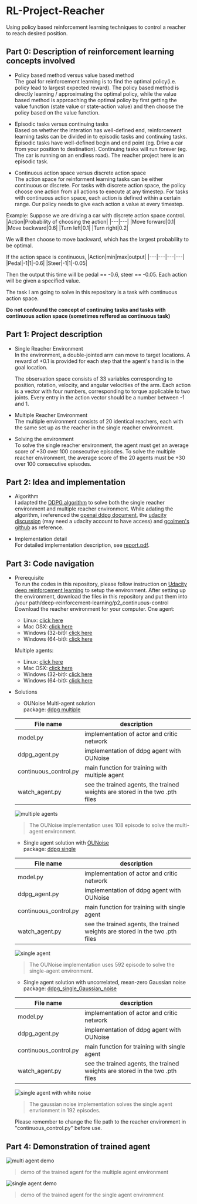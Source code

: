 # RL-Project-Reacher
Using policy based reinforcement learning techniques to control a reacher to reach desired position.
## Part 0: Description of reinforcement learning concepts involved                                                                                         
   - Policy based method versus value based method                                                                                                                                  
   The goal for reinforcement learning is to find the optimal policy(i.e. policy lead to largest expected reward). The policy based method is directly learning / approximating the optimal policy, while the value based method is approaching the optimal policy by first getting the value function (state value or state-action value) and then choose the policy based on the value function. 
   
   - Episodic tasks versus continuing tasks                                                                                                     
   Based on whether the interation has well-defined end, reinforcement learning tasks can be divided in to episodic tasks and continuing tasks. Episodic tasks have well-defined begin and end point (eg. Drive a car from your position to destination). Continuing tasks will run forever (eg. The car is running on an endless road). The reacher project here is an episodic task.                                                                                                                                              
   
   - Continuous action space versus discrete action space                                                                                  
   The action space for reinforment learning tasks can be either continuous or discrete. For tasks with discrete action space, the policy choose one action from all actions to execute at any timestep. For tasks with continuous action space, each action is defined within a certain range. Our policy needs to give each action a value at every timestep.
   
   Example:
   Suppose we are driving a car with discrete action space control.
   |Action|Probability of choosing the action|
   |---|---|
   |Move forward|0.1|
   |Move backward|0.6|
   |Turn left|0.1|
   |Turn right|0.2|
   
   We will then choose to move backward, which has the largest probability to be optimal.
   
   If the action space is continuous,
   |Action|min|max|output|
   |---|---|---|---|
   |Pedal|-1|1|-0.6|
   |Steer|-1|1|-0.05|
   
   Then the output this time will be pedal == -0.6, steer == -0.05. Each action will be given a specified value.
   
   The task I am going to solve in this repository is a task with continuous action space.
   
   **Do not confound the concept of continuing tasks and tasks with continuous action space (sometimes reffered as continuous task)**

## Part 1: Project description
   - Single Reacher Environment                                                                                                             
   In the environment, a double-jointed arm can move to target locations. A reward of +0.1 is provided for each step that the agent's hand is in the goal location. 
   
      The observation space consists of 33 variables corresponding to position, rotation, velocity, and angular velocities of the arm. Each action is a vector with four numbers, corresponding to torque applicable to two joints. Every entry in the action vector should be a number between -1 and 1.
   
   - Multiple Reacher Environment                                                                                         
   The multiple environment consists of 20 identical reachers, each with the same set up as the reacher in the single reacher environment.
   
   - Solving the environment                                                                                                                   
   To solve the single reacher environment, the agent must get an average score of +30 over 100 consecutive episodes.
   To solve the multiple reacher environment, the average score of the 20 agents must be +30 over 100 consecutive episodes.
   
## Part 2: Idea and implementation
   - Algorithm                                                                                                                                                      
   I adapted the [DDPG algorithm](https://arxiv.org/pdf/1509.02971.pdf) to solve both the single reacher environment and multiple reacher environment. 
   While adating the algorithm, i referenced the [openai ddpg document](https://spinningup.openai.com/en/latest/algorithms/ddpg.html), the [udacity discussion](https://knowledge.udacity.com/questions/98687) (may need a udacity account to have access) and [gcolmen's github](https://github.com/gcolmen/actor-critic-ddpg) as reference.
   
   - Implementation detail                                                                                                               
   For detailed implementation description, see [report.pdf](https://github.com/CenturyLiu/RL-Project-Reacher/blob/master/report.pdf).
   
## Part 3: Code navigation
   - Prerequisite                                                                                                             
     To run the codes in this repository, please follow instruction on [Udacity deep reinforcement learning](https://github.com/udacity/deep-reinforcement-learning) to setup the environment.
     After setting up the environment, download the files in this repository and put them into /your path/deep-reinforcement-learning/p2_continuous-control
     Download the reacher environment for your computer.
     One agent:
        - Linux: [click here](https://s3-us-west-1.amazonaws.com/udacity-drlnd/P2/Reacher/one_agent/Reacher_Linux.zip)
        - Mac OSX: [click here](https://s3-us-west-1.amazonaws.com/udacity-drlnd/P2/Reacher/one_agent/Reacher.app.zip)
        - Windows (32-bit): [click here](https://s3-us-west-1.amazonaws.com/udacity-drlnd/P2/Reacher/one_agent/Reacher_Windows_x86.zip)
        - Windows (64-bit): [click here](https://s3-us-west-1.amazonaws.com/udacity-drlnd/P2/Reacher/one_agent/Reacher_Windows_x86_64.zip)
        
     Multiple agents:
        - Linux: [click here](https://s3-us-west-1.amazonaws.com/udacity-drlnd/P2/Reacher/Reacher_Linux.zip)
        - Mac OSX: [click here](https://s3-us-west-1.amazonaws.com/udacity-drlnd/P2/Reacher/Reacher.app.zip)
        - Windows (32-bit): [click here](https://s3-us-west-1.amazonaws.com/udacity-drlnd/P2/Reacher/Reacher_Windows_x86.zip)
        - Windows (64-bit): [click here](https://s3-us-west-1.amazonaws.com/udacity-drlnd/P2/Reacher/Reacher_Windows_x86_64.zip)
        
   - Solutions
      - OUNoise Multi-agent solution                                                                                                                    
      package: [ddpg multiple](https://github.com/CenturyLiu/RL-Project-Reacher/tree/master/ddpg_multiple) 
      
      |File name|description|
      |---|---|
      |model.py|implementation of actor and critic network|
      |ddpg_agent.py|implementation of ddpg agent with OUNoise|
      |continuous_control.py|main function for training with multiple agent|
      |watch_agent.py|see the trained agents, the trained weights are stored in the two .pth files|
      
      ![multiple agents](https://github.com/CenturyLiu/RL-Project-Reacher/blob/master/plots%20and%20demo/multi_OU_108.png)
      > The OUNoise implementation uses 108 episode to solve the multi-agent environment.
      
      - Single agent solution with [OUNoise](https://en.wikipedia.org/wiki/Ornstein%E2%80%93Uhlenbeck_process)                          
      package: [ddpg single](https://github.com/CenturyLiu/RL-Project-Reacher/tree/master/ddpg_single_3)
        
      |File name|description|
      |---|---|
      |model.py|implementation of actor and critic network|
      |ddpg_agent.py|implementation of ddpg agent with OUNoise|
      |continuous_control.py|main function for training with single agent|
      |watch_agent.py|see the trained agents, the trained weights are stored in the two .pth files|
      
      ![single agent](https://github.com/CenturyLiu/RL-Project-Reacher/blob/master/plots%20and%20demo/single_OU_592.png)
      > The OUNoise implementation uses 592 episode to solve the single-agent environment.
      
      - Single agent solution with uncorrelated, mean-zero Gaussian noise                                            
      package: [ddpg_single_Gaussian_noise](https://github.com/CenturyLiu/RL-Project-Reacher/tree/master/ddpg_single_normal_distribution_noise_2)
      
      |File name|description|
      |---|---|
      |model.py|implementation of actor and critic network|
      |ddpg_agent.py|implementation of ddpg agent with OUNoise|
      |continuous_control.py|main function for training with single agent|
      |watch_agent.py|see the trained agents, the trained weights are stored in the two .pth files|
      
      ![single agent with white noise](https://github.com/CenturyLiu/RL-Project-Reacher/blob/master/plots%20and%20demo/single_gauss_192.png)
      > The gaussian noise implementation solves the single agent envrionment in 192 episodes.
      
      Please remember to change the file path to the reacher environment in "continuous_control.py" before use.

## Part 4: Demonstration of trained agent
![multi agent demo](https://github.com/CenturyLiu/RL-Project-Reacher/blob/master/plots%20and%20demo/multi_agent_reacher.gif)

> demo of the trained agent for the multiple agent environment

![single agent demo](https://github.com/CenturyLiu/RL-Project-Reacher/blob/master/plots%20and%20demo/single_agent_reacher.gif)

> demo of the trained agent for the single agent environment
